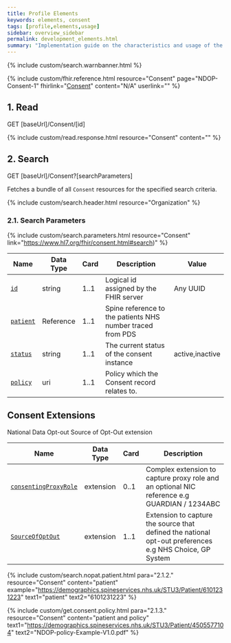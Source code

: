 ```yaml
---
title: Profile Elements
keywords: elements, consent
tags: [profile,elements,usage]
sidebar: overview_sidebar
permalink: development_elements.html
summary: "Implementation guide on the characteristics and usage of the profiles elements"
---
```

{% include custom/search.warnbanner.html %}

{% include custom/fhir.reference.html resource="Consent" page="NDOP-Consent-1" fhirlink="[Consent](https://www.hl7.org/fhir/consent.html)" content="N/A" userlink="" %}

## 1. Read ##

<div markdown="span" class="alert alert-success" role="alert">
GET [baseUrl]/Consent/[id]</div>

{% include custom/read.response.html resource="Consent" content="" %}

## 2. Search ##

<div markdown="span" class="alert alert-success" role="alert">
GET [baseUrl]/Consent?[searchParameters]</div>

Fetches a bundle of all `Consent` resources for the specified search criteria.

{% include custom/search.header.html resource="Organization" %}

### 2.1. Search Parameters ###

{% include custom/search.parameters.html resource="Consent" link="https://www.hl7.org/fhir/consent.html#search)" %}


|Name|Data Type|Card|Description|Value|
|----|---------|----|-----------|-----|
|[`id`](consent_id.html)|string|1..1|Logical id assigned by the FHIR server|Any UUID|
|[`patient`](consent_patient.html)|Reference|1..1|Spine reference to the patients NHS number traced from PDS|
|[`status`](consent_status.html)|string|1..1|The current status of the consent instance|active,inactive|
|[`policy`](consent_policy.html)|uri|1..1|Policy which the Consent record relates to.|

## Consent Extensions ##

National Data Opt-out Source of Opt-Out extension

|Name|Data Type|Card|Description|
|----|---------|----|-----------|
|[`consentingProxyRole`](consent_extension_consentingproxyrole.html)|extension|0..1|Complex extension to capture proxy role and an optional NIC reference e.g GUARDIAN / 1234ABC|
|[`SourceOfOptOut`](consent_extension_sourceofoptout.html)|extension|1..1|Extension to capture the source that defined the national opt-out preferences e.g NHS Choice, GP System|


{% include custom/search.nopat.patient.html para="2.1.2." resource="Consent" content="patient"  example="https://demographics.spineservices.nhs.uk/STU3/Patient/6101231223" text1="patient" text2="6101231223" %}

{% include custom/get.consent.policy.html para="2.1.3." resource="Consent" content="patient and policy" text1="https://demographics.spineservices.nhs.uk/STU3/Patient/4505577104" text2="NDOP-policy-Example-V1.0.pdf" %}


